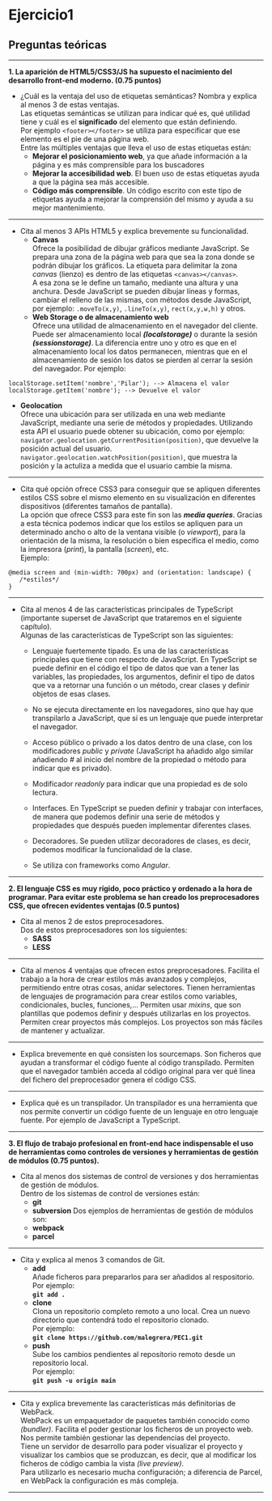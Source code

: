 # Ejercicio1
## Preguntas teóricas
---
**1. La aparición de HTML5/CSS3/JS ha supuesto el nacimiento del desarrollo front-end moderno. (0.75 puntos)** 
* ¿Cuál es la ventaja del uso de etiquetas semánticas? Nombra y explica al menos 3 de estas ventajas.  
Las etiquetas semánticas se utilizan para indicar qué es, qué utilidad tiene y cuál es el **significado** del elemento que están definiendo.  
Por ejemplo `<footer></footer>` se utiliza para especificar que ese elemento es el pie de una página web.  
Entre las múltiples ventajas que lleva el uso de estas etiquetas están:
  - **Mejorar el posicionamiento web**, ya que añade información a la página y es más comprensible para los buscadores
  - **Mejorar la accesibilidad web**. El buen uso de estas etiquetas ayuda a que la página sea más accesible.
  - **Código más comprensible**. Un código escrito con este tipo de etiquetas ayuda a mejorar la comprensión del mismo y ayuda a su mejor mantenimiento.  
---

* Cita al menos 3 APIs HTML5 y explica brevemente su funcionalidad.
  - **Canvas**  
Ofrece la posibilidad de dibujar gráficos mediante JavaScript. Se prepara una zona de la página web para que sea la zona donde se podrán dibujar los gráficos. La etiqueta para delimitar la zona *canvas* (lienzo) es dentro de las etiquetas `<canvas></canvas>`.  
A esa zona se le define un tamaño, mediante una altura y una anchura. Desde JavaScript se pueden dibujar líneas y formas, cambiar el relleno de las mismas, con métodos desde JavaScript, por ejemplo: ``.moveTo(x,y)``, ``.lineTo(x,y)``, ``rect(x,y,w,h)`` y otros.
  - **Web Storage o de almacenamiento web**  
Ofrece una utilidad de almacenamiento en el navegador del cliente. Puede ser almacenamiento local ***(localstorage)*** o durante la sesión ***(sessionstorage)***. La diferencia entre uno y otro es que en el almacenamiento local los datos permanecen, mientras que en el almacenamiento de sesión los datos se pierden al cerrar la sesión del navegador. Por ejemplo:  
```
localStorage.setItem('nombre','Pilar'); --> Almacena el valor
localStorage.getItem('nombre'); --> Devuelve el valor
```
  - **Geolocation**  
Ofrece una ubicación para ser utilizada en una web mediante JavaScript, mediante una serie de métodos y propiedades. Utilizando esta API el usuario puede obtener su ubicación, como por ejemplo:  
 ``navigator.geolocation.getCurrentPosition(position)``, que devuelve la posición actual del usuario.
 ``navigator.geolocation.watchPosition(position)``, que muestra la posición y la actuliza a medida que el usuario cambie la misma.
---
* Cita qué opción ofrece CSS3 para conseguir que se apliquen diferentes estilos CSS sobre el mismo elemento en su visualización en diferentes dispositivos (diferentes tamaños de pantalla).  
La opción que ofrece CSS3 para este fin son las **_media queries_**. Gracias a esta técnica podemos indicar que los estilos se apliquen para un determinado ancho o alto de la ventana visible (o *viewport*), para la orientación de la misma, la resolución o bien especifica el medio, como la impresora (*print*), la pantalla (*screen*), etc.  
Ejemplo:  
```
@media screen and (min-width: 700px) and (orientation: landscape) {
   /*estilos*/
}
```
---
* Cita al menos 4 de las características principales de TypeScript (importante superset de JavaScript que trataremos en el siguiente capítulo).  
Algunas de las características de TypeScript son las siguientes:
  - Lenguaje fuertemente tipado. Es una de las características principales que tiene con respecto de JavaScript. En TypeScript se puede definir en el código el tipo de datos que van a tener las variables, las propiedades, los argumentos, definir el tipo de datos que va a retornar una función o un método, crear clases y definir objetos de esas clases. 

  - No se ejecuta directamente en los navegadores, sino que hay que transpilarlo a JavaScript, que sí es un lenguaje que puede interpretar el navegador.   

  - Acceso público o privado a los datos dentro de una clase, con los modificadores *public* y *private* (JavaScript ha añadido algo similar añadiendo *#* al inicio del nombre de la propiedad o método para indicar que es privado).  
  
  - Modificador *readonly* para indicar que una propiedad es de solo lectura.  
  
  - Interfaces. En TypeScript se pueden definir y trabajar con interfaces, de manera que podemos definir una serie de métodos y propiedades que después pueden implementar diferentes clases.

  - Decoradores. Se pueden utilizar decoradores de clases, es decir,  podemos modificar la funcionalidad de la clase.

  - Se utiliza con frameworks como *Angular*.


---
**2. El lenguaje CSS es muy rígido, poco práctico y ordenado a la hora de programar. Para evitar este problema se han creado los preprocesadores CSS, que ofrecen evidentes ventajas (0.5 puntos)**
* Cita al menos 2 de estos preprocesadores.  
Dos de estos preprocesadores son los siguientes:
    - **SASS**
    - **LESS**
--- 
* Cita al menos 4 ventajas que ofrecen estos preprocesadores. 
Facilita el trabajo a la hora de crear estilos más avanzados y complejos, permitiendo entre otras cosas, anidar selectores.
Tienen herramientas de lenguajes de programación para crear estilos como variables, condicionales, bucles, funciones,...
Permiten usar *mixins*, que son plantillas que podemos definir y después utilizarlas en los proyectos.
Permiten crear proyectos más complejos.
Los proyectos son más fáciles de mantener y actualizar.  
--- 
* Explica brevemente en qué consisten los sourcemaps. 
Son ficheros que ayudan a transformar el código fuente al código transpilado. Permiten que el navegador también acceda al código original para ver qué linea del fichero del preprocesador genera el código CSS.
---
* Explica qué es un transpilador.
Un transpilador es una herramienta que nos permite convertir un código fuente de un lenguaje en otro lenguaje fuente. Por ejemplo de JavaScript a TypeScript.

---
**3. El flujo de trabajo profesional en front-end hace indispensable el uso de herramientas como controles de versiones y herramientas de gestión de módulos (0.75 puntos).**
* Cita al menos dos sistemas de control de versiones y dos herramientas de gestión de módulos.  
Dentro de los sistemas de control de versiones están: 
  - **git**
  - **subversion**
Dos ejemplos de herramientas de gestión de módulos son:
  - **webpack**
  - **parcel**  
---
* Cita y explica al menos 3 comandos de Git. 
  - **add**  
  Añade ficheros para prepararlos para ser añadidos al respositorio.  
  Por ejemplo:  
  **`git add .`**  
  - **clone**  
  Clona un repositorio completo remoto a uno local. Crea un nuevo directorio que contendrá todo el repositorio clonado.  
  Por ejemplo:  
  **`git clone https://github.com/malegrera/PEC1.git`**
  - **push**  
  Sube los cambios pendientes al repositorio remoto desde un repositorio local.   
  Por ejemplo:  
  **`git push -u origin main`**    
---  
* Cita y explica brevemente las características más definitorias de WebPack.  
WebPack es un empaquetador de paquetes también conocido como *(bundler)*.
Facilita el poder gestionar los ficheros de un proyecto web.
Nos permite también gestionar las dependencias del proyecto.  
Tiene un servidor de desarrollo para poder visualizar el proyecto y visualizar los cambios que se produzcan, es decir, que al modificar los ficheros de código cambia la vista *(live preview)*.  
Para utilizarlo es necesario mucha configuración; a diferencia de Parcel, en WebPack la configuración es más compleja.  
---
